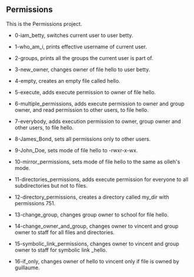 ## Permissions

This is the Permissions project.

* 0-iam_betty, switches current user to user betty.

* 1-who_am_i, prints effective username of current user.

* 2-groups, prints all the groups the current user is part of.

* 3-new_owner, changes owner of file hello to user betty.

* 4-empty, creates an empty file called hello.

* 5-execute, adds execute permission to owner of file hello.

* 6-multiple_permissions, adds execute permission to owner and group owner, and read permission to other users, to file hello.

* 7-everybody, adds execution permission to owner, group owner and other users, to file hello.

* 8-James_Bond, sets all permissions only to other users.

* 9-John_Doe, sets mode of file hello to -rwxr-x-wx.

* 10-mirror_permissions, sets mode of file hello to the same as olleh's mode.

* 11-directories_permissions, adds execute permission for everyone to all subdirectories but not to files.

* 12-directory_permissions, creates a directory called my_dir with permissions 751.

* 13-change_group, changes group owner to school for file hello.

* 14-change_owner_and_group, changes owner to vincent and group owner to staff for all files and directories.

* 15-symbolic_link_permissions, changes owner to vincent and group owner to staff for symbolic link _hello.

* 16-if_only, changes owner of hello to vincent only if file is owned by guillaume.

